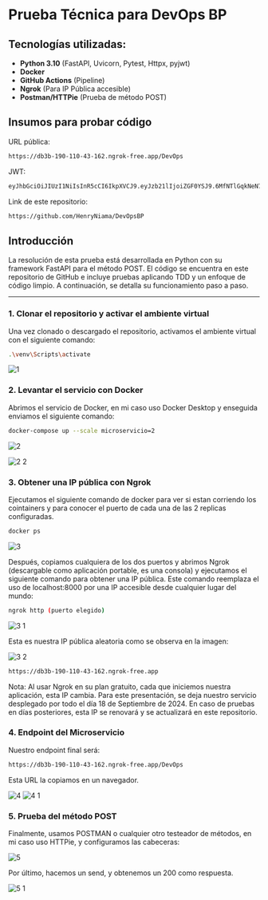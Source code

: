 # Prueba Técnica para DevOps BP

## Tecnologías utilizadas:

- **Python 3.10** (FastAPI, Uvicorn, Pytest, Httpx, pyjwt)
- **Docker**
- **GitHub Actions** (Pipeline)
- **Ngrok** (Para IP Pública accesible)
- **Postman/HTTPie** (Prueba de método POST)

## Insumos para probar código

URL pública:
```bash
https://db3b-190-110-43-162.ngrok-free.app/DevOps
```
JWT:

```bash
eyJhbGciOiJIUzI1NiIsInR5cCI6IkpXVCJ9.eyJzb21lIjoiZGF0YSJ9.6MfNTlGqkNeN7ZcJHjFGijNzuvUporWTid7W38PBzWc
```

Link de este repositorio:

```bash
https://github.com/HenryNiama/DevOpsBP
```

## Introducción

La resolución de esta prueba está desarrollada en Python con su framework FastAPI para el método POST. El código se encuentra en este repositorio de GitHub e incluye pruebas aplicando TDD y un enfoque de código limpio. A continuación, se detalla su funcionamiento paso a paso.

---

### 1. Clonar el repositorio y activar el ambiente virtual

Una vez clonado o descargado el repositorio, activamos el ambiente virtual con el siguiente comando:

```bash
.\venv\Scripts\activate
```
![1](https://github.com/user-attachments/assets/521144c6-a0bb-4029-8caa-e4ed3d1b6f84)

### 2. Levantar el servicio con Docker

Abrimos el servicio de Docker, en mi caso uso Docker Desktop y enseguida enviamos el siguiente comando:

```bash
docker-compose up --scale microservicio=2
```
![2](https://github.com/user-attachments/assets/ebe08a00-aa22-4dc6-ab21-4f1f024538f3)

![2 2](https://github.com/user-attachments/assets/2cc3d323-5f12-4434-8653-2de7141fe00f)

### 3. Obtener una IP pública con Ngrok
Ejecutamos el siguiente comando de docker para ver si estan corriendo los cointainers y para conocer el puerto de cada una
de las 2 replicas configuradas.

```bash
docker ps
```
![3](https://github.com/user-attachments/assets/35d92323-5ce4-4cc4-92ad-0ad67da34d4f)

Después, copiamos cualquiera de los dos puertos y abrimos Ngrok (descargable como aplicación portable, es una consola) y ejecutamos el siguiente comando para obtener una IP pública. Este comando reemplaza el uso de localhost:8000 por una IP accesible desde cualquier lugar del mundo:

```bash
ngrok http (puerto elegido)
```
![3 1](https://github.com/user-attachments/assets/f11fb44d-eeb1-4fa8-aba5-5bc53929511b)

Esta es nuestra IP pública aleatoria como se observa en la imagen:

![3 2](https://github.com/user-attachments/assets/fcc1e154-39f7-44f1-ba86-0799190fed94)

```bash
https://db3b-190-110-43-162.ngrok-free.app
```
Nota: Al usar Ngrok en su plan gratuito, cada que iniciemos nuestra aplicación, esta IP cambia. Para este presentación, se deja nuestro servicio desplegado por todo el día 18 de Septiembre de 2024. En caso de pruebas en días posteriores, esta IP se renovará y se actualizará en este repositorio.


### 4. Endpoint del Microservicio
Nuestro endpoint final será:

```bash
https://db3b-190-110-43-162.ngrok-free.app/DevOps
```

Esta URL la copiamos en un navegador.

![4](https://github.com/user-attachments/assets/0a2601db-188a-4f6c-8ae8-e86d569a948c)
![4 1](https://github.com/user-attachments/assets/27121c4c-6d5f-4280-bd11-abde1a3ac979)


### 5. Prueba del método POST

Finalmente, usamos POSTMAN o cualquier otro testeador de métodos, en mi caso uso HTTPie, y configuramos las cabeceras:

![5](https://github.com/user-attachments/assets/d9ccf1f4-e872-471b-a6d0-923010f78f24)

Por último, hacemos un send, y obtenemos un 200 como respuesta.

![5 1](https://github.com/user-attachments/assets/479b2785-5f69-4805-b396-7cc81bfcf6fd)
